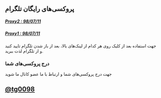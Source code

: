 ## پروکسی‌های رایگان تلگرام
##### [Proxy2 : 98/07/11](tg://proxy?server=jxyy6lsw.hotspotproxy.tk&port=443&secret=dd00000000000000000000000000000000)
##### [Proxy1 : 98/07/11](tg://proxy?server=0xd8ad6f8a&port=443&secret=ddd41d8cd98f00b204e9800998ecf8427e)

جهت استفاده بعد از کلیک روی هر کدام از لینک‌های بالا، بعد از باز شدن تلگرام تایید کنید و از تلگرام لذت ببرید.

### درج پروکسی‌های شما
جهت درج پروکسی‌های شما و ارتباط با ما عضو کانال ما شوید

## [@tg0098](tg://join?invite=AAAAAFTTuXZo2NuWyUFY4w)
